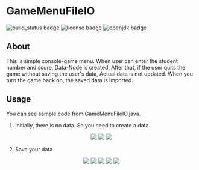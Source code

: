 # GameMenuFileIO
![build_status badge](https://img.shields.io/badge/build-passing-brightgreen) ![license badge](https://img.shields.io/badge/license-MIT-green) ![openjdk badge](https://img.shields.io/badge/openjdk-v12.0-blue)
## About
This is simple console-game menu.
When user can enter the student number and score, Data-Node is created.
After that, if the user quits the game without saving the user's data, Actual data is not updated.
When you turn the game back on, the saved data is imported.
## Usage
You can see sample code from GameMenuFileIO.java.

1. Initially, there is no data. So you need to create a data.

<div>
  <p align="center">
    <img src="https://user-images.githubusercontent.com/43433753/84585135-8249b100-ae47-11ea-8fb4-f5aca665f4d1.png"></img>
    <img src="https://user-images.githubusercontent.com/43433753/84585143-94c3ea80-ae47-11ea-8954-2dcdb84d2f35.png"></img>
    <img src="https://user-images.githubusercontent.com/43433753/84585144-955c8100-ae47-11ea-9e7e-f07c1123349f.png"></img>
  <p align="center">
</div>

2. Save your data

<div>
  <p align="center">
    <img src="https://user-images.githubusercontent.com/43433753/84585153-a4dbca00-ae47-11ea-8ac0-ba5b42611bc5.png"></img>
    <img src="https://user-images.githubusercontent.com/43433753/84585155-a4dbca00-ae47-11ea-82db-28046139ec8c.png"></img>
    <img src="https://user-images.githubusercontent.com/43433753/84585149-a3aa9d00-ae47-11ea-97d9-7466ae000107.png"></img>
    <img src="https://user-images.githubusercontent.com/43433753/84585151-a4433380-ae47-11ea-9871-fcc06c8dc188.png"></img>
    <img src="https://user-images.githubusercontent.com/43433753/84585152-a4433380-ae47-11ea-9931-3d1fbe1d996f.png"></img>
  <p align="center">
</div>
